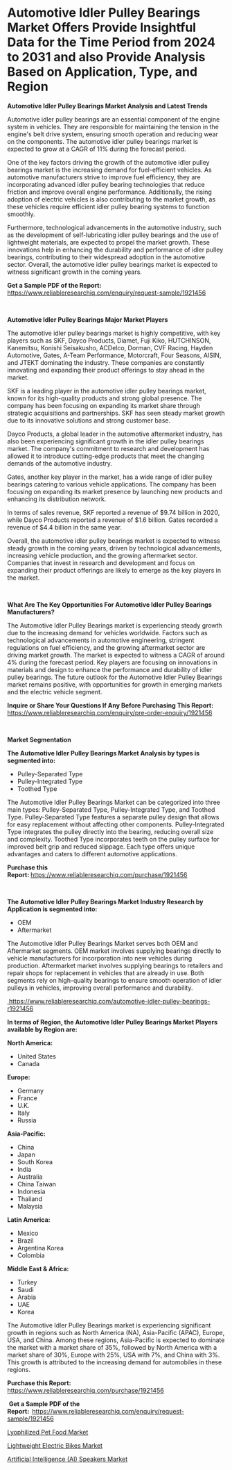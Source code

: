 <p><h1>Automotive Idler Pulley Bearings Market Offers Provide Insightful Data for the Time Period from 2024 to 2031 and also Provide Analysis Based on Application, Type, and Region</h1></p><p><strong>Automotive Idler Pulley Bearings Market Analysis and Latest Trends</strong></p>
<p><p>Automotive idler pulley bearings are an essential component of the engine system in vehicles. They are responsible for maintaining the tension in the engine's belt drive system, ensuring smooth operation and reducing wear on the components. The automotive idler pulley bearings market is expected to grow at a CAGR of 11% during the forecast period.</p><p>One of the key factors driving the growth of the automotive idler pulley bearings market is the increasing demand for fuel-efficient vehicles. As automotive manufacturers strive to improve fuel efficiency, they are incorporating advanced idler pulley bearing technologies that reduce friction and improve overall engine performance. Additionally, the rising adoption of electric vehicles is also contributing to the market growth, as these vehicles require efficient idler pulley bearing systems to function smoothly.</p><p>Furthermore, technological advancements in the automotive industry, such as the development of self-lubricating idler pulley bearings and the use of lightweight materials, are expected to propel the market growth. These innovations help in enhancing the durability and performance of idler pulley bearings, contributing to their widespread adoption in the automotive sector. Overall, the automotive idler pulley bearings market is expected to witness significant growth in the coming years.</p></p>
<p><strong>Get a Sample PDF of the Report:&nbsp;</strong> <a href="https://www.reliableresearchiq.com/enquiry/request-sample/1921456">https://www.reliableresearchiq.com/enquiry/request-sample/1921456</a></p>
<p>&nbsp;</p>
<p><strong>Automotive Idler Pulley Bearings Major Market Players</strong></p>
<p><p>The automotive idler pulley bearings market is highly competitive, with key players such as SKF, Dayco Products, Diamet, Fuji Kiko, HUTCHINSON, Kanemitsu, Konishi Seisakusho, ACDelco, Dorman, CVF Racing, Hayden Automotive, Gates, A-Team Performance, Motorcraft, Four Seasons, AISIN, and JTEKT dominating the industry. These companies are constantly innovating and expanding their product offerings to stay ahead in the market.</p><p>SKF is a leading player in the automotive idler pulley bearings market, known for its high-quality products and strong global presence. The company has been focusing on expanding its market share through strategic acquisitions and partnerships. SKF has seen steady market growth due to its innovative solutions and strong customer base.</p><p>Dayco Products, a global leader in the automotive aftermarket industry, has also been experiencing significant growth in the idler pulley bearings market. The company's commitment to research and development has allowed it to introduce cutting-edge products that meet the changing demands of the automotive industry.</p><p>Gates, another key player in the market, has a wide range of idler pulley bearings catering to various vehicle applications. The company has been focusing on expanding its market presence by launching new products and enhancing its distribution network.</p><p>In terms of sales revenue, SKF reported a revenue of $9.74 billion in 2020, while Dayco Products reported a revenue of $1.6 billion. Gates recorded a revenue of $4.4 billion in the same year.</p><p>Overall, the automotive idler pulley bearings market is expected to witness steady growth in the coming years, driven by technological advancements, increasing vehicle production, and the growing aftermarket sector. Companies that invest in research and development and focus on expanding their product offerings are likely to emerge as the key players in the market.</p></p>
<p>&nbsp;</p>
<p><strong>What Are The Key Opportunities For Automotive Idler Pulley Bearings Manufacturers?</strong></p>
<p><p>The Automotive Idler Pulley Bearings market is experiencing steady growth due to the increasing demand for vehicles worldwide. Factors such as technological advancements in automotive engineering, stringent regulations on fuel efficiency, and the growing aftermarket sector are driving market growth. The market is expected to witness a CAGR of around 4% during the forecast period. Key players are focusing on innovations in materials and design to enhance the performance and durability of idler pulley bearings. The future outlook for the Automotive Idler Pulley Bearings market remains positive, with opportunities for growth in emerging markets and the electric vehicle segment.</p></p>
<p><strong>Inquire or Share Your Questions If Any Before Purchasing This Report:</strong> <a href="https://www.reliableresearchiq.com/enquiry/pre-order-enquiry/1921456">https://www.reliableresearchiq.com/enquiry/pre-order-enquiry/1921456</a></p>
<p>&nbsp;</p>
<p><strong>Market Segmentation</strong></p>
<p><strong>The Automotive Idler Pulley Bearings Market Analysis by types is segmented into:</strong></p>
<p><ul><li>Pulley-Separated Type</li><li>Pulley-Integrated Type</li><li>Toothed Type</li></ul></p>
<p><p>The Automotive Idler Pulley Bearings Market can be categorized into three main types: Pulley-Separated Type, Pulley-Integrated Type, and Toothed Type. Pulley-Separated Type features a separate pulley design that allows for easy replacement without affecting other components. Pulley-Integrated Type integrates the pulley directly into the bearing, reducing overall size and complexity. Toothed Type incorporates teeth on the pulley surface for improved belt grip and reduced slippage. Each type offers unique advantages and caters to different automotive applications.</p></p>
<p><strong>Purchase this Report:&nbsp;</strong><a href="https://www.reliableresearchiq.com/purchase/1921456">https://www.reliableresearchiq.com/purchase/1921456</a></p>
<p>&nbsp;</p>
<p><strong>The Automotive Idler Pulley Bearings Market Industry Research by Application is segmented into:</strong></p>
<p><ul><li>OEM</li><li>Aftermarket</li></ul></p>
<p><p>The Automotive Idler Pulley Bearings Market serves both OEM and Aftermarket segments. OEM market involves supplying bearings directly to vehicle manufacturers for incorporation into new vehicles during production. Aftermarket market involves supplying bearings to retailers and repair shops for replacement in vehicles that are already in use. Both segments rely on high-quality bearings to ensure smooth operation of idler pulleys in vehicles, improving overall performance and durability.</p></p>
<p><a href="https://www.reliableresearchiq.com/automotive-idler-pulley-bearings-r1921456">&nbsp;https://www.reliableresearchiq.com/automotive-idler-pulley-bearings-r1921456</a></p>
<p><strong>In terms of Region, the Automotive Idler Pulley Bearings Market Players available by Region are:</strong></p>
<p>
    <p> <strong> North America: </strong>
        <ul>
            <li>United States</li>
            <li>Canada</li>
        </ul>
        </p> 
    <p> <strong> Europe: </strong>
        <ul>
            <li>Germany</li>
            <li>France</li>
            <li>U.K.</li>
            <li>Italy</li>
            <li>Russia</li>
        </ul>
        </p> 
    <p> <strong> Asia-Pacific: </strong>
        <ul>
            <li>China</li>
            <li>Japan</li>
            <li>South Korea</li>
            <li>India</li>
            <li>Australia</li>
            <li>China Taiwan</li>
            <li>Indonesia</li>
            <li>Thailand</li>
            <li>Malaysia</li>
        </ul>
        </p> 
    <p> <strong> Latin America: </strong>
        <ul>
            <li>Mexico</li>
            <li>Brazil</li>
            <li>Argentina Korea</li>
            <li>Colombia</li>
        </ul>
        </p> 
    <p> <strong> Middle East & Africa: </strong>
        <ul>
            <li>Turkey</li>
            <li>Saudi</li>
            <li>Arabia</li>
            <li>UAE</li>
            <li>Korea</li>
        </ul>
    </p>
    </p>
<p><p>The Automotive Idler Pulley Bearings market is experiencing significant growth in regions such as North America (NA), Asia-Pacific (APAC), Europe, USA, and China. Among these regions, Asia-Pacific is expected to dominate the market with a market share of 35%, followed by North America with a market share of 30%, Europe with 25%, USA with 7%, and China with 3%. This growth is attributed to the increasing demand for automobiles in these regions.</p></p>
<p><strong>Purchase this Report: </strong><a href="https://www.reliableresearchiq.com/purchase/1921456">https://www.reliableresearchiq.com/purchase/1921456</a></p>
<p>&nbsp;<strong>Get a Sample PDF of the Report:&nbsp;&nbsp;</strong><a href="https://www.reliableresearchiq.com/enquiry/request-sample/1921456">https://www.reliableresearchiq.com/enquiry/request-sample/1921456</a></p>
<p><strong></strong></p>
<p><p><a href="https://github.com/sifatuddin25/Market-Research-Report-List-1/blob/main/lyophilized-pet-food-market.md">Lyophilized Pet Food Market</a></p><p><a href="https://view.publitas.com/reportprime-1/lightweight-electric-bikes-market-research-report-includes-analysis-on-market-size-share-and-growth-rate-at-4-5-cagr-forecasted-from-2024-to-2031/">Lightweight Electric Bikes Market</a></p><p><a href="https://github.com/wrwgzwbr35/Market-Research-Report-List-1/blob/main/artificial-intelligence-ai-speakers-market.md">Artificial Intelligence (AI) Speakers Market</a></p></p>